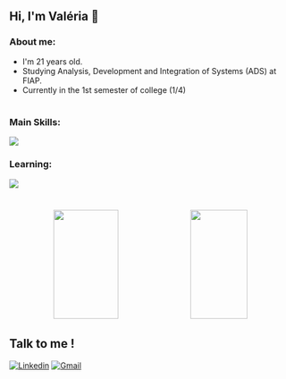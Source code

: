 
## Hi, I'm Valéria 👋

### About me:
- I'm 21 years old.
- Studying Analysis, Development and Integration of Systems (ADS) at FIAP.
- Currently in the 1st semester of college (1/4)

#

### Main Skills:
  <a href="https://skillicons.dev">
    <img src="https://skillicons.dev/icons?i=html,css,js,git" />
  </a>

### Learning:
  <a href="https://skillicons.dev">
    <img src="https://skillicons.dev/icons?i=py,java,typescript" />
  </a>

#


<div align="center">  
  <img width="48%" height="195px" src="https://github-readme-stats.vercel.app/api?username=akemilol&show_icons=true&theme=tokyonight"/> 
  <img width="45%" height="195px" src="https://github-readme-stats.vercel.app/api/top-langs/?username=akemilol&layout=compact&theme=tokyonight" />
</div>



## Talk to me !
[![Linkedin](https://skillicons.dev/icons?i=linkedin)](https://www.linkedin.com/in/val%C3%A9riasantos/)
[![Gmail](https://skillicons.dev/icons?i=gmail)](mailto:valeriaconcedsantos@gmail.com)





